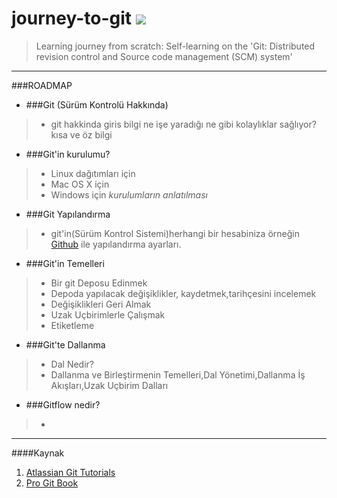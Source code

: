 journey-to-git  	![][1]
==============

> Learning journey from scratch: Self-learning on the 'Git: Distributed revision control and Source code management (SCM) system'


--------------
###ROADMAP

* ###Git (Sürüm Kontrolü Hakkında)
> * git hakkinda giris bilgi ne işe yaradığı ne gibi kolaylıklar sağlıyor? kısa ve öz bilgi

* ###Git'in kurulumu?
> * Linux dağıtımları için
> * Mac OS X için
> * Windows için *kurulumların anlatılması*

* ###Git Yapılandırma
> * git'in(Sürüm Kontrol Sistemi)herhangi bir hesabiniza örneğin [Github](https://github.com/) ile yapılandırma ayarları.
* ###Git'in Temelleri
> * Bir git Deposu Edinmek
> * Depoda yapılacak değişiklikler, kaydetmek,tarihçesini incelemek
> * Değişiklikleri Geri Almak
> * Uzak Uçbirimlerle Çalışmak
> * Etiketleme 

* ###Git'te Dallanma
> * Dal Nedir?
> * Dallanma ve Birleştirmenin Temelleri,Dal Yönetimi,Dallanma İş Akışları,Uzak Uçbirim Dalları

* ###Gitflow nedir?
> - 

----------------------
  [1]: https://github.com/paufsc/journey-to-git/blob/master/assets/img/git-1.png
  
####Kaynak
  1. [Atlassian Git Tutorials](https://www.atlassian.com/git/)
  2. [Pro Git Book](http://git-scm.com/book/tr)